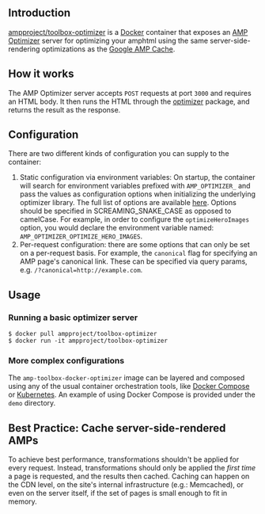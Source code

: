 ## Introduction

[ampproject/toolbox-optimizer](https://hub.docker.com/r/ampproject/toolbox-optimizer) is a [Docker](https://www.docker.com/) container that exposes an [AMP Optimizer](https://github.com/ampproject/amp-toolbox/tree/main/packages/optimizer) server for optimizing your amphtml using the same server-side-rendering optimizations as the [Google AMP Cache](https://developers.google.com/amp/cache).

## How it works

The AMP Optimizer server accepts `POST` requests at port `3000` and requires an HTML body. It then runs the HTML through the [optimizer](https://github.com/ampproject/amp-toolbox/tree/main/packages/optimizer) package, and returns the result as the response.

## Configuration

There are two different kinds of configuration you can supply to the container:
1. Static configuration via environment variables: On startup, the container will search for environment variables prefixed with `AMP_OPTIMIZER_` and pass the values as configuration options when initializing the underlying optimizer library. The full list of options are available [here](https://github.com/ampproject/amp-toolbox/tree/main/packages/optimizer#options). Options should be specified in SCREAMING_SNAKE_CASE as opposed to camelCase. For example, in order to configure the `optimizeHeroImages` option, you would declare the environment variable named: `AMP_OPTIMIZER_OPTIMIZE_HERO_IMAGES`.
2. Per-request configuration: there are some options that can only be set on a per-request basis. For example, the `canonical` flag for specifying an AMP page's canonical link. These can be specified via query params, e.g. `/?canonical=http://example.com`.

## Usage

### Running a basic optimizer server

```
$ docker pull ampproject/toolbox-optimizer
$ docker run -it ampproject/toolbox-optimizer
```

### More complex configurations

The `amp-toolbox-docker-optimizer` image can be layered and composed using any of the usual container orchestration tools, like [Docker Compose](https://docs.docker.com/compose/) or [Kubernetes](https://kubernetes.io/). An example of using Docker Compose is provided under the `demo` directory.

## Best Practice: Cache server-side-rendered AMPs

To achieve best performance, transformations shouldn't be applied for
every request. Instead, transformations should only be applied the *first time*
a page is requested, and the results then cached. Caching can happen on the CDN
level, on the site's internal infrastructure (e.g.: Memcached), or even on the
server itself, if the set of pages is small enough to fit in memory.
